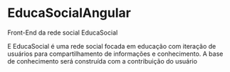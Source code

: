 # EducaSocialAngular
Front-End da rede social EducaSocial

E EducaSocial é uma rede social focada em educação com iteração de usuários para compartilhamento de informações e conhecimento. A base de conhecimento será construída com a contribuição do usuário
